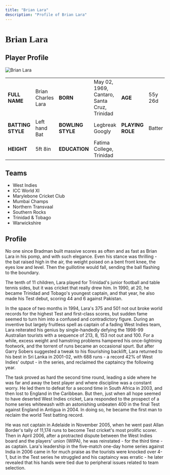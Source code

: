 ```yaml
---
title: "Brian Lara"
description: "Profile of Brian Lara"
---
```


# <span style="font-family: 'Playfair Display', serif;">Brian Lara</span>

## Player Profile

![Brian Lara](/images/bl.jpg)

<table>
  <tr>
    <td><strong>FULL NAME</strong></td>
    <td>Brian Charles Lara</td>
    <td><strong>BORN</strong></td>
    <td>May 02, 1969, Cantaro, Santa Cruz, Trinidad</td>
    <td><strong>AGE</strong></td>
    <td>55y 26d</td>
  </tr>
  <tr>
    <td><strong>BATTING STYLE</strong></td>
    <td>Left hand Bat</td>
    <td><strong>BOWLING STYLE</strong></td>
    <td>Legbreak Googly</td>
    <td><strong>PLAYING ROLE</strong></td>
    <td>Batter</td>
  </tr>
  <tr>
    <td><strong>HEIGHT</strong></td>
    <td>5ft 8in</td>
    <td><strong>EDUCATION</strong></td>
    <td>Fatima College, Trinidad</td>
  </tr>
</table>

## Teams

- West Indies
- ICC World XI
- Marylebone Cricket Club
- Mumbai Champs
- Northern Transvaal
- Southern Rocks
- Trinidad & Tobago
- Warwickshire

## Profile

No one since Bradman built massive scores as often and as fast as Brian Lara in his pomp, and with such elegance. Even his stance was thrilling - the bat raised high in the air, the weight poised on a bent front knee, the eyes low and level. Then the guillotine would fall, sending the ball flashing to the boundary.

The tenth of 11 children, Lara played for Trinidad's junior football and table tennis sides, but it was cricket that really drew him. In 1990, at 20, he became Trinidad and Tobago's youngest captain, and that year, he also made his Test debut, scoring 44 and 6 against Pakistan.

In the space of two months in 1994, Lara's 375 and 501 not out broke world records for the highest Test and first-class scores, but sudden fame seemed to turn him into a confused and contradictory figure. During an inventive but largely fruitless spell as captain of a fading West Indies team, Lara reiterated his genius by single-handedly defying the 1998-99 Australian tourists with a sequence of 213, 8, 153 not out and 100. For a while, excess weight and hamstring problems hampered his once-lightning footwork, and the torrent of runs became an occasional spurt. But after Garry Sobers suggested a tweak to his flourishing backlift, Lara returned to his best in Sri Lanka in 2001-02, with 688 runs - a record 42% of West Indies' output - in the series, and reclaimed the captaincy the following year.

The task proved as hard the second time round, leading a side where he was far and away the best player and where discipline was a constant worry. He led them to defeat for a second time in South Africa in 2003, and then lost to England in the Caribbean. But then, just when all hope seemed to have deserted West Indies cricket, Lara responded to the prospect of a home series whitewash with an astonishing unbeaten 400 in the final Test against England in Antigua in 2004. In doing so, he became the first man to reclaim the world Test batting record.

He was not captain in Adelaide in November 2005, when he went past Allan Border's tally of 11,174 runs to become Test cricket's most prolific scorer. Then in April 2006, after a protracted dispute between the West Indies board and the players' union (WIPA), he was reinstated - for the third time - as captain. Lara's leadership in the five-match one-day home series against India in 2006 came in for much praise as the tourists were knocked over 4-1, but in the Test series he struggled and his captaincy was erratic - he later revealed that his hands were tied due to peripheral issues related to team selection.

